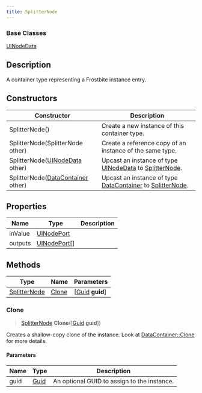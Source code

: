 ```yaml
---
title: SplitterNode
---
```

### Base Classes

[UINodeData](/vext/ref/fb/uinodedata/)

## Description

A container type representing a Frostbite instance entry.

## Constructors

| Constructor                                                             | Description                                                                                                     |
| ----------------------------------------------------------------------- | --------------------------------------------------------------------------------------------------------------- |
| SplitterNode()                                                          | Create a new instance of this container type.                                                                   |
| SplitterNode(SplitterNode other)                                        | Create a reference copy of an instance of the same type.                                                        |
| SplitterNode([UINodeData](/vext/ref/fb/uinodedata/) other)                            | Upcast an instance of type [UINodeData](/vext/ref/fb/uinodedata/) to [SplitterNode](/vext/ref/fb/splitternode/).                            |
| SplitterNode([DataContainer](/vext/ref/shared/class/datacontainer) other) | Upcast an instance of type [DataContainer](/vext/ref/shared/class/datacontainer) to [SplitterNode](/vext/ref/fb/splitternode/). |

## Properties

| Name    | Type                         | Description |
| ------- | ---------------------------- | ----------- |
| inValue | [UINodePort](/vext/ref/fb/uinodeport/)     |             |
| outputs | [UINodePort](/vext/ref/fb/uinodeport/)\[\] |             |

## Methods

| Type                         | Name            | Parameters                                     |
| ---------------------------- | --------------- | ---------------------------------------------- |
| [SplitterNode](/vext/ref/fb/splitternode/) | [Clone](#clone) | \[[Guid](/vext/ref/shared/class/guid) **guid**\] |

### Clone

> [SplitterNode](/vext/ref/fb/splitternode/) **Clone**(\[[Guid](/vext/ref/shared/class/guid) **guid**\])

Creates a shallow-copy clone of the instance. Look at [DataContainer::Clone](/vext/ref/shared/class/datacontainer#clone) for more details.

#### Parameters

| Name | Type         | Description                                 |
| ---- | ------------ | ------------------------------------------- |
| guid | [Guid](/vext/ref/shared/class/guid/) | An optional GUID to assign to the instance. |
